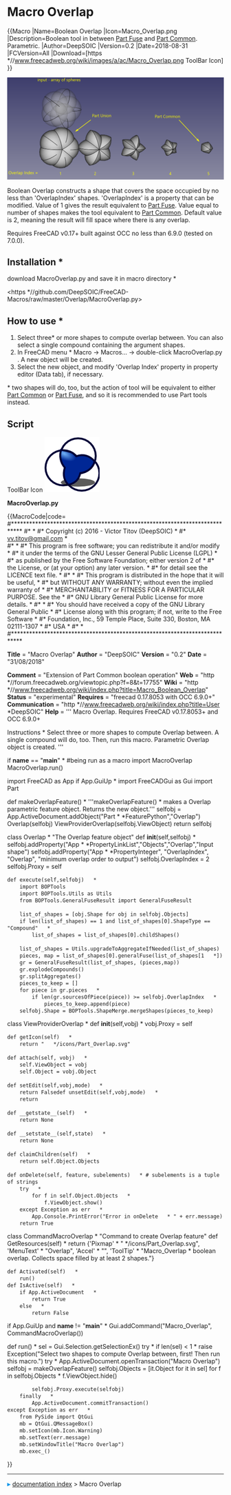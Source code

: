 # Macro Overlap
{{Macro
|Name=Boolean Overlap
|Icon=Macro_Overlap.png
|Description=Boolean tool in between [Part Fuse](Part_Fuse.md) and [Part Common](Part_Common.md). Parametric.
|Author=DeepSOIC
|Version=0.2
|Date=2018-08-31
|FCVersion=All
|Download=[https   *//www.freecadweb.org/wiki/images/a/ac/Macro_Overlap.png ToolBar Icon]
}}

 <img alt="" src=images/Macro_Boolean_Overlap_Screenshot.png  style="width   *1000px;"> 

Boolean Overlap constructs a shape that covers the space occupied by no less than \'OverlapIndex\' shapes. \'OverlapIndex\' is a property that can be modified. Value of 1 gives the result equivalent to [Part Fuse](Part_Fuse.md). Value equal to number of shapes makes the tool equivalent to [Part Common](Part_Common.md). Default value is 2, meaning the result will fill space where there is any overlap.

Requires FreeCAD v0.17+ built against OCC no less than 6.9.0 (tested on 7.0.0).

## Installation   *

download MacroOverlap.py and save it in macro directory   *



<https   *//github.com/DeepSOIC/FreeCAD-Macros/raw/master/Overlap/MacroOverlap.py>



## How to use   * 

1.  Select three\* or more shapes to compute overlap between. You can also select a single compound containing the argument shapes.
2.  In FreeCAD menu   * Macro → Macros\... → double-click MacroOverlap.py . A new object will be created.
3.  Select the new object, and modify \'Overlap Index\' property in property editor (Data tab), if necessary.

\* two shapes will do, too, but the action of tool will be equivalent to either [Part Common](Part_Common.md) or [Part Fuse](Part_Fuse.md), and so it is recommended to use Part tools instead.

## Script



ToolBar Icon <img alt="" src=images/Macro_Overlap.png  style="width   *64px;"> 

**MacroOverlap.py**


{{MacroCode|code=
#***************************************************************************
#*                                                                         *
#*   Copyright (c) 2016 - Victor Titov (DeepSOIC)                          *
#*                                               <vv.titov@gmail.com>      *  
#*                                                                         *
#*   This program is free software; you can redistribute it and/or modify  *
#*   it under the terms of the GNU Lesser General Public License (LGPL)    *
#*   as published by the Free Software Foundation; either version 2 of     *
#*   the License, or (at your option) any later version.                   *
#*   for detail see the LICENCE text file.                                 *
#*                                                                         *
#*   This program is distributed in the hope that it will be useful,       *
#*   but WITHOUT ANY WARRANTY; without even the implied warranty of        *
#*   MERCHANTABILITY or FITNESS FOR A PARTICULAR PURPOSE.  See the         *
#*   GNU Library General Public License for more details.                  *
#*                                                                         *
#*   You should have received a copy of the GNU Library General Public     *
#*   License along with this program; if not, write to the Free Software   *
#*   Foundation, Inc., 59 Temple Place, Suite 330, Boston, MA  02111-1307  *
#*   USA                                                                   *
#*                                                                         *
#***************************************************************************

__Title__ = "Macro Overlap"
__Author__ = "DeepSOIC"
__Version__ = "0.2"
__Date__    = "31/08/2018"

__Comment__ = "Extension of Part Common boolean operation"
__Web__ = "http   *//forum.freecadweb.org/viewtopic.php?f=8&t=17755"
__Wiki__ = "http   *//www.freecadweb.org/wiki/index.php?title=Macro_Boolean_Overlap"
__Status__ = "experimental"
__Requires__ = "freecad 0.17.8053 with OCC 6.9.0+"
__Communication__ = "http   *//www.freecadweb.org/wiki/index.php?title=User   *DeepSOIC" 
__Help__ = '''
Macro Overlap.
Requires FreeCAD v0.17.8053+ and OCC 6.9.0+

Instructions   *
Select three or more shapes to compute Overlap between. A single compound will do, too.
Then, run this macro. Parametric Overlap object is created.
'''

if __name__ == "__main__"   * #being run as a macro
    import MacroOverlap
    MacroOverlap.run()

import FreeCAD as App
if App.GuiUp   *
    import FreeCADGui as Gui
import Part

def makeOverlapFeature()   *
    '''makeOverlapFeature()   * makes a Overlap parametric feature object. Returns the new object.'''
    selfobj = App.ActiveDocument.addObject("Part   *   *FeaturePython","Overlap")
    Overlap(selfobj)
    ViewProviderOverlap(selfobj.ViewObject)
    return selfobj

class Overlap   *
    "The Overlap feature object"
    def __init__(self,selfobj)   *
        selfobj.addProperty("App   *   *PropertyLinkList","Objects","Overlap","Input shape")
        selfobj.addProperty("App   *   *PropertyInteger", "OverlapIndex", "Overlap", "minimum overlap order to output")
        selfobj.OverlapIndex = 2
        selfobj.Proxy = self

    def execute(self,selfobj)   *
        import BOPTools
        import BOPTools.Utils as Utils
        from BOPTools.GeneralFuseResult import GeneralFuseResult
        
        list_of_shapes = [obj.Shape for obj in selfobj.Objects]
        if len(list_of_shapes) == 1 and list_of_shapes[0].ShapeType == "Compound"   *
            list_of_shapes = list_of_shapes[0].childShapes()

        list_of_shapes = Utils.upgradeToAggregateIfNeeded(list_of_shapes)
        pieces, map = list_of_shapes[0].generalFuse(list_of_shapes[1   *])
        gr = GeneralFuseResult(list_of_shapes, (pieces,map))
        gr.explodeCompounds()
        gr.splitAggregates()
        pieces_to_keep = []
        for piece in gr.pieces   *
            if len(gr.sourcesOfPiece(piece)) >= selfobj.OverlapIndex   *
                pieces_to_keep.append(piece)
        selfobj.Shape = BOPTools.ShapeMerge.mergeShapes(pieces_to_keep)

class ViewProviderOverlap   *
    def __init__(self,vobj)   *
        vobj.Proxy = self
       
    def getIcon(self)   *
        return "   */icons/Part_Overlap.svg"

    def attach(self, vobj)   *
        self.ViewObject = vobj
        self.Object = vobj.Object
  
    def setEdit(self,vobj,mode)   *
        return Falsedef unsetEdit(self,vobj,mode)   *
        return

    def __getstate__(self)   *
        return None

    def __setstate__(self,state)   *
        return None

    def claimChildren(self)   *
        return self.Object.Objects
        
    def onDelete(self, feature, subelements)   * # subelements is a tuple of strings
        try   *
            for f in self.Object.Objects   *
                f.ViewObject.show()
        except Exception as err   *
            App.Console.PrintError("Error in onDelete   * " + err.message)
        return True

class CommandMacroOverlap   *
    "Command to create Overlap feature"
    def GetResources(self)   *
        return {'Pixmap'     * "   */icons/Part_Overlap.svg",
                'MenuText'   * "Overlap",
                'Accel'   * "",
                'ToolTip'   * "Macro_Overlap   * boolean overlap. Collects space filled by at least 2 shapes."}

    def Activated(self)   *
        run()
    def IsActive(self)   *
        if App.ActiveDocument   *
            return True
        else   *
            return False

if App.GuiUp and __name__ != "__main__"   *
    Gui.addCommand("Macro_Overlap", CommandMacroOverlap())

def run()   *
    sel = Gui.Selection.getSelectionEx()
    try   *
        if len(sel) < 1   *
            raise Exception("Select two shapes to compute Overlap between, first! Then run this macro.")
        try   *
            App.ActiveDocument.openTransaction("Macro Overlap")
            selfobj = makeOverlapFeature()
            selfobj.Objects = [it.Object for it in sel]
            for f in selfobj.Objects   *
                f.ViewObject.hide()
            
            selfobj.Proxy.execute(selfobj)
        finally   *
            App.ActiveDocument.commitTransaction()
    except Exception as err   *
        from PySide import QtGui
        mb = QtGui.QMessageBox()
        mb.setIcon(mb.Icon.Warning)
        mb.setText(err.message)
        mb.setWindowTitle("Macro Overlap")
        mb.exec_()
}}



---
![](images/Right_arrow.png) [documentation index](../README.md) > Macro Overlap
